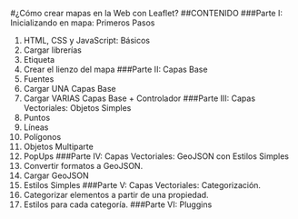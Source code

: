 #¿Cómo crear mapas en la Web con Leaflet?
##CONTENIDO
###Parte I: Inicializando en mapa: Primeros Pasos
  1. HTML, CSS y JavaScript: Básicos
  2. Cargar librerías
  3. Etiqueta <div>
  4. Crear el lienzo del mapa
###Parte II: Capas Base
  1. Fuentes
  2. Cargar UNA Capas Base
  3. Cargar VARIAS Capas Base + Controlador
###Parte III: Capas Vectoriales: Objetos Simples
  1. Puntos
  2. Líneas
  3. Polígonos
  4. Objetos Multiparte
  5. PopUps
###Parte IV: Capas Vectoriales: GeoJSON con Estilos Simples
  1. Convertir formatos a GeoJSON.
  2. Cargar GeoJSON 
  3. Estilos Simples 
###Parte V: Capas Vectoriales: Categorización. 
  1. Categorizar elementos a partir de una propiedad. 
  2. Estilos para cada categoría.
###Parte VI: Pluggins
  
